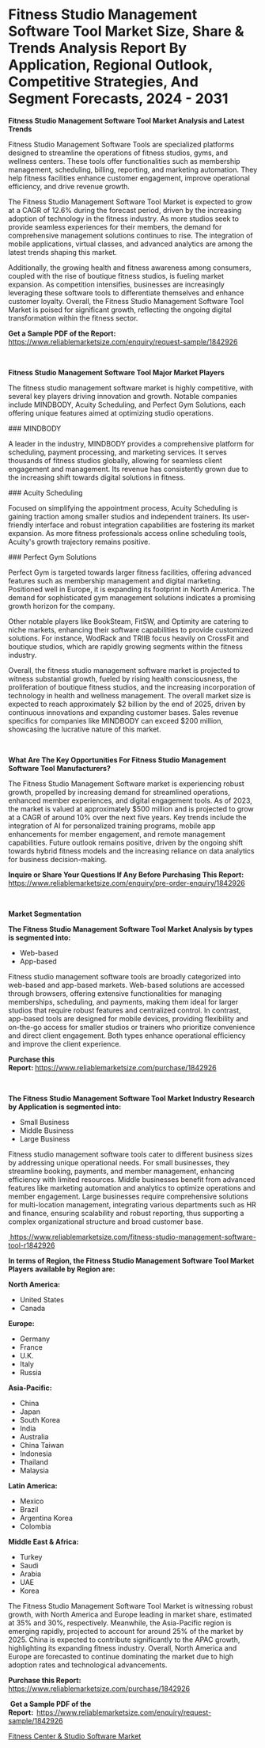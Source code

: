 <p><h1>Fitness Studio Management Software Tool Market Size, Share & Trends Analysis Report By Application, Regional Outlook, Competitive Strategies, And Segment Forecasts, 2024 - 2031</h1></p><p><strong>Fitness Studio Management Software Tool Market Analysis and Latest Trends</strong></p>
<p><p>Fitness Studio Management Software Tools are specialized platforms designed to streamline the operations of fitness studios, gyms, and wellness centers. These tools offer functionalities such as membership management, scheduling, billing, reporting, and marketing automation. They help fitness facilities enhance customer engagement, improve operational efficiency, and drive revenue growth.</p><p>The Fitness Studio Management Software Tool Market is expected to grow at a CAGR of 12.6% during the forecast period, driven by the increasing adoption of technology in the fitness industry. As more studios seek to provide seamless experiences for their members, the demand for comprehensive management solutions continues to rise. The integration of mobile applications, virtual classes, and advanced analytics are among the latest trends shaping this market. </p><p>Additionally, the growing health and fitness awareness among consumers, coupled with the rise of boutique fitness studios, is fueling market expansion. As competition intensifies, businesses are increasingly leveraging these software tools to differentiate themselves and enhance customer loyalty. Overall, the Fitness Studio Management Software Tool Market is poised for significant growth, reflecting the ongoing digital transformation within the fitness sector.</p></p>
<p><strong>Get a Sample PDF of the Report:&nbsp;</strong> <a href="https://www.reliablemarketsize.com/enquiry/request-sample/1842926?utm_campaign=1197&utm_medium=2&utm_source=Github&utm_content=ia&utm_term=01012025&utm_id=fitness-studio-management-software-tool">https://www.reliablemarketsize.com/enquiry/request-sample/1842926</a></p>
<p>&nbsp;</p>
<p><strong>Fitness Studio Management Software Tool Major Market Players</strong></p>
<p><p>The fitness studio management software market is highly competitive, with several key players driving innovation and growth. Notable companies include MINDBODY, Acuity Scheduling, and Perfect Gym Solutions, each offering unique features aimed at optimizing studio operations.</p><p>### MINDBODY</p><p>A leader in the industry, MINDBODY provides a comprehensive platform for scheduling, payment processing, and marketing services. It serves thousands of fitness studios globally, allowing for seamless client engagement and management. Its revenue has consistently grown due to the increasing shift towards digital solutions in fitness.</p><p>### Acuity Scheduling</p><p>Focused on simplifying the appointment process, Acuity Scheduling is gaining traction among smaller studios and independent trainers. Its user-friendly interface and robust integration capabilities are fostering its market expansion. As more fitness professionals access online scheduling tools, Acuity's growth trajectory remains positive.</p><p>### Perfect Gym Solutions</p><p>Perfect Gym is targeted towards larger fitness facilities, offering advanced features such as membership management and digital marketing. Positioned well in Europe, it is expanding its footprint in North America. The demand for sophisticated gym management solutions indicates a promising growth horizon for the company.</p><p>Other notable players like BookSteam, FitSW, and Optimity are catering to niche markets, enhancing their software capabilities to provide customized solutions. For instance, WodRack and TRIIB focus heavily on CrossFit and boutique studios, which are rapidly growing segments within the fitness industry.</p><p>Overall, the fitness studio management software market is projected to witness substantial growth, fueled by rising health consciousness, the proliferation of boutique fitness studios, and the increasing incorporation of technology in health and wellness management. The overall market size is expected to reach approximately $2 billion by the end of 2025, driven by continuous innovations and expanding customer bases. Sales revenue specifics for companies like MINDBODY can exceed $200 million, showcasing the lucrative nature of this market.</p></p>
<p>&nbsp;</p>
<p><strong>What Are The Key Opportunities For Fitness Studio Management Software Tool Manufacturers?</strong></p>
<p><p>The Fitness Studio Management Software market is experiencing robust growth, propelled by increasing demand for streamlined operations, enhanced member experiences, and digital engagement tools. As of 2023, the market is valued at approximately $500 million and is projected to grow at a CAGR of around 10% over the next five years. Key trends include the integration of AI for personalized training programs, mobile app enhancements for member engagement, and remote management capabilities. Future outlook remains positive, driven by the ongoing shift towards hybrid fitness models and the increasing reliance on data analytics for business decision-making.</p></p>
<p><strong>Inquire or Share Your Questions If Any Before Purchasing This Report:</strong> <a href="https://www.reliablemarketsize.com/enquiry/pre-order-enquiry/1842926?utm_campaign=1197&utm_medium=2&utm_source=Github&utm_content=ia&utm_term=01012025&utm_id=fitness-studio-management-software-tool">https://www.reliablemarketsize.com/enquiry/pre-order-enquiry/1842926</a></p>
<p>&nbsp;</p>
<p><strong>Market Segmentation</strong></p>
<p><strong>The Fitness Studio Management Software Tool Market Analysis by types is segmented into:</strong></p>
<p><ul><li>Web-based</li><li>App-based</li></ul></p>
<p><p>Fitness studio management software tools are broadly categorized into web-based and app-based markets. Web-based solutions are accessed through browsers, offering extensive functionalities for managing memberships, scheduling, and payments, making them ideal for larger studios that require robust features and centralized control. In contrast, app-based tools are designed for mobile devices, providing flexibility and on-the-go access for smaller studios or trainers who prioritize convenience and direct client engagement. Both types enhance operational efficiency and improve the client experience.</p></p>
<p><strong>Purchase this Report:&nbsp;</strong><a href="https://www.reliablemarketsize.com/purchase/1842926?utm_campaign=1197&utm_medium=2&utm_source=Github&utm_content=ia&utm_term=01012025&utm_id=fitness-studio-management-software-tool">https://www.reliablemarketsize.com/purchase/1842926</a></p>
<p>&nbsp;</p>
<p><strong>The Fitness Studio Management Software Tool Market Industry Research by Application is segmented into:</strong></p>
<p><ul><li>Small Business</li><li>Middle Business</li><li>Large Business</li></ul></p>
<p><p>Fitness studio management software tools cater to different business sizes by addressing unique operational needs. For small businesses, they streamline booking, payments, and member management, enhancing efficiency with limited resources. Middle businesses benefit from advanced features like marketing automation and analytics to optimize operations and member engagement. Large businesses require comprehensive solutions for multi-location management, integrating various departments such as HR and finance, ensuring scalability and robust reporting, thus supporting a complex organizational structure and broad customer base.</p></p>
<p><a href="https://www.reliablemarketsize.com/fitness-studio-management-software-tool-r1842926?utm_campaign=1197&utm_medium=2&utm_source=Github&utm_content=ia&utm_term=01012025&utm_id=fitness-studio-management-software-tool">&nbsp;https://www.reliablemarketsize.com/fitness-studio-management-software-tool-r1842926</a></p>
<p><strong>In terms of Region, the Fitness Studio Management Software Tool Market Players available by Region are:</strong></p>
<p>
    <p> <strong> North America: </strong>
        <ul>
            <li>United States</li>
            <li>Canada</li>
        </ul>
        </p> 
    <p> <strong> Europe: </strong>
        <ul>
            <li>Germany</li>
            <li>France</li>
            <li>U.K.</li>
            <li>Italy</li>
            <li>Russia</li>
        </ul>
        </p> 
    <p> <strong> Asia-Pacific: </strong>
        <ul>
            <li>China</li>
            <li>Japan</li>
            <li>South Korea</li>
            <li>India</li>
            <li>Australia</li>
            <li>China Taiwan</li>
            <li>Indonesia</li>
            <li>Thailand</li>
            <li>Malaysia</li>
        </ul>
        </p> 
    <p> <strong> Latin America: </strong>
        <ul>
            <li>Mexico</li>
            <li>Brazil</li>
            <li>Argentina Korea</li>
            <li>Colombia</li>
        </ul>
        </p> 
    <p> <strong> Middle East & Africa: </strong>
        <ul>
            <li>Turkey</li>
            <li>Saudi</li>
            <li>Arabia</li>
            <li>UAE</li>
            <li>Korea</li>
        </ul>
    </p>
    </p>
<p><p>The Fitness Studio Management Software Tool Market is witnessing robust growth, with North America and Europe leading in market share, estimated at 35% and 30%, respectively. Meanwhile, the Asia-Pacific region is emerging rapidly, projected to account for around 25% of the market by 2025. China is expected to contribute significantly to the APAC growth, highlighting its expanding fitness industry. Overall, North America and Europe are forecasted to continue dominating the market due to high adoption rates and technological advancements.</p></p>
<p><strong>Purchase this Report: </strong><a href="https://www.reliablemarketsize.com/purchase/1842926?utm_campaign=1197&utm_medium=2&utm_source=Github&utm_content=ia&utm_term=01012025&utm_id=fitness-studio-management-software-tool">https://www.reliablemarketsize.com/purchase/1842926</a></p>
<p>&nbsp;<strong>Get a Sample PDF of the Report:&nbsp;&nbsp;</strong><a href="https://www.reliablemarketsize.com/enquiry/request-sample/1842926?utm_campaign=1197&utm_medium=2&utm_source=Github&utm_content=ia&utm_term=01012025&utm_id=fitness-studio-management-software-tool">https://www.reliablemarketsize.com/enquiry/request-sample/1842926</a></p>
<p><strong></strong></p>
<p><p><a href="https://github.com/prosalinda88/Market-Research-Report-List-7/blob/main/fitness-center-studio-software-market.md?utm_campaign=1197&utm_medium=2&utm_source=Github&utm_content=ia&utm_term=01012025&utm_id=fitness-studio-management-software-tool">Fitness Center & Studio Software Market</a></p></p>